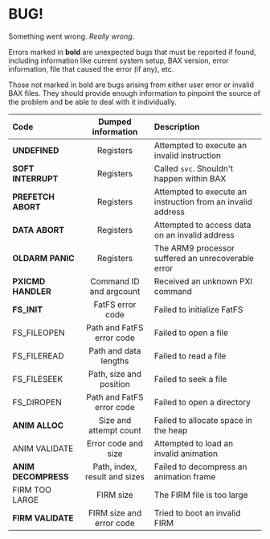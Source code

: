 # BUG!

Something went wrong. _Really wrong_.

Errors marked in **bold** are unexpected bugs that must be reported if found, including information like current system setup, BAX version, error information, file that caused the error (if any), etc.

Those not marked in bold are bugs arising from either user error or invalid BAX files. They should provide enough information to pinpoint the source of the problem and be able to deal with it individually.


| Code                | Dumped information             | Description |
| :-------            | :----------------------------: | :---------- |
| **UNDEFINED**       | Registers                      | Attempted to execute an invalid instruction |
| **SOFT INTERRUPT**  | Registers                      | Called `svc`. Shouldn't happen within BAX |
| **PREFETCH ABORT**  | Registers                      | Attempted to execute an instruction from an invalid address |
| **DATA ABORT**      | Registers                      | Attempted to access data on an invalid address |
| **OLDARM PANIC**    | Registers                      | The ARM9 processor suffered an unrecoverable error |
| **PXICMD HANDLER**  | Command ID and argcount        | Received an unknown PXI command |
| **FS_INIT**         | FatFS error code               | Failed to initialize FatFS |
| FS_FILEOPEN         | Path and FatFS error code      | Failed to open a file |
| FS_FILEREAD         | Path and data lengths          | Failed to read a file |
| FS_FILESEEK         | Path, size and position        | Failed to seek a file |
| FS_DIROPEN          | Path and FatFS error code      | Failed to open a directory |
| **ANIM ALLOC**      | Size and attempt count         | Failed to allocate space in the heap |
| ANIM VALIDATE       | Error code and size            | Attempted to load an invalid animation |
| **ANIM DECOMPRESS** | Path, index, result and sizes  | Failed to decompress an animation frame |
| FIRM TOO LARGE      | FIRM size                      | The FIRM file is too large |
| **FIRM VALIDATE**   | FIRM size and error code       | Tried to boot an invalid FIRM |

